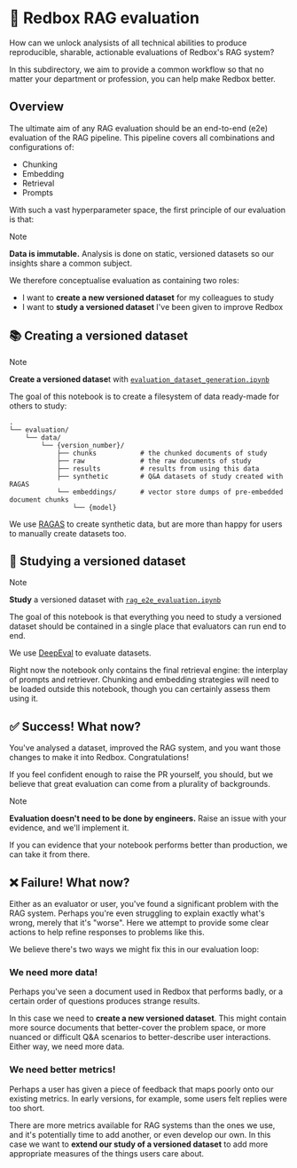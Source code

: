 # 📮 Redbox RAG evaluation

How can we unlock analysists of all technical abilities to produce reproducible, sharable, actionable evaluations of Redbox's RAG system?

In this subdirectory, we aim to provide a common workflow so that no matter your department or profession, you can help make Redbox better.

## Overview

The ultimate aim of any RAG evaluation should be an end-to-end (e2e) evaluation of the RAG pipeline. This pipeline covers all combinations and configurations of:

* Chunking
* Embedding
* Retrieval
* Prompts

With such a vast hyperparameter space, the first principle of our evaluation is that:

> [!NOTE]  
> **Data is immutable.** Analysis is done on static, versioned datasets so our insights share a common subject.

We therefore conceptualise evaluation as containing two roles:

* I want to **create a new versioned dataset** for my colleagues to study
* I want to **study a versioned dataset** I've been given to improve Redbox

## 📚 Creating a versioned dataset

> [!NOTE]  
> **Create a versioned datase**t with [`evaluation_dataset_generation.ipynb`](/notebooks/evaluation/rag_e2e_evaluation.ipynb)

The goal of this notebook is to create a filesystem of data ready-made for others to study:

```text
.
└── evaluation/
    └── data/
        └── {version_number}/
            ├── chunks           # the chunked documents of study
            ├── raw              # the raw documents of study
            ├── results          # results from using this data
            ├── synthetic        # Q&A datasets of study created with RAGAS
            └── embeddings/      # vector store dumps of pre-embedded document chunks
                └── {model}
```

We use [RAGAS](https://ragas.io) to create synthetic data, but are more than happy for users to manually create datasets too.

## 🔎 Studying a versioned dataset

> [!NOTE]  
> **Study** a versioned dataset with [`rag_e2e_evaluation.ipynb`](/notebooks/evaluation/rag_e2e_evaluation.ipynb)

The goal of this notebook is that everything you need to study a versioned dataset should be contained in a single place that evaluators can run end to end.

We use [DeepEval](https://docs.confident-ai.com) to evaluate datasets.

Right now the notebook only contains the final retrieval engine: the interplay of prompts and retriever. Chunking and embedding strategies will need to be loaded outside this notebook, though you can certainly assess them using it.

## ✅ Success! What now?

You've analysed a dataset, improved the RAG system, and you want those changes to make it into Redbox. Congratulations! 

If you feel confident enough to raise the PR yourself, you should, but we believe that great evaluation can come from a plurality of backgrounds.

> [!NOTE]  
> **Evaluation doesn't need to be done by engineers.** Raise an issue with your evidence, and we'll implement it.

If you can evidence that your notebook performs better than production, we can take it from there.

## ❌ Failure! What now?

Either as an evaluator or user, you've found a significant problem with the RAG system. Perhaps you're even struggling to explain exactly what's wrong, merely that it's "worse". Here we attempt to provide some clear actions to help refine responses to problems like this.

We believe there's two ways we might fix this in our evaluation loop:

### We need more data!

Perhaps you've seen a document used in Redbox that performs badly, or a certain order of questions produces strange results.

In this case we need to **create a new versioned dataset**. This might contain more source documents that better-cover the problem space, or more nuanced or difficult Q&A scenarios to better-describe user interactions. Either way, we need more data.

### We need better metrics!

Perhaps a user has given a piece of feedback that maps poorly onto our existing metrics. In early versions, for example, some users felt replies were too short.

There are more metrics available for RAG systems than the ones we use, and it's potentially time to add another, or even develop our own. In this case we want to **extend our study of a versioned dataset** to add more appropriate measures of the things users care about.

